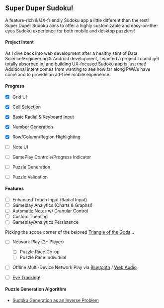 ## Super Duper Sudoku!

A feature-rich & UX-friendly Sudoku app a little different than the rest! 
Super Duper Sudoku aims to offer a highly customizable and easy-on-the-eyes Sudoku experience for both mobile and desktop puzzlers! 


#### Project Intent
As I dive back into web development after a healthy stint of Data Science/Engineering & Android development, I wanted a project I could get totally absorbed in, and building UX-focused Sudoku app is just that! Additional intent comes from wanting to see how far along PWA's have come and to provide an ad-free mobile experience.     


#### Progress
- [x] Grid UI 
- [x] Cell Selection
- [x] Basic Radial & Keyboard Input
- [x] Number Generation
- [x] Row/Column/Region Highlighting
- [ ] Note UI
- [ ] GamePlay Controls/Progress Indicator
- [ ] Puzzle Generation
- [ ] Puzzle Validation


####  Features
- [ ] Enhanced Touch Input (Radial Input)
- [ ] Gameplay Analytics (Charts & Graphs!) 
- [ ] Automatic Notes w/ Granular Control
- [ ] Custom Theming
- [ ] Gameplay/Analytics Persistence

Picking the scope corner of the beloved [Triangle of the Gods](https://en.wikipedia.org/wiki/Project_management_triangle)...
- [ ] Network Play (2+ Player)
    - [ ] Puzzle Race Co-op
    - [ ] Puzzle Race Individual
- [ ] Offline Multi-Device Network Play via [Bluetooth](https://developers.google.com/web/updates/2015/07/interact-with-ble-devices-on-the-web) / [Web Audio](https://quiet.github.io/quiet-js/)   
- [ ] [Eye Tracking](https://webgazer.cs.brown.edu/)!
 

####  Puzzle Generation Algorithm 
* [Sudoku Generation as an Inverse Problem](https://sites.math.washington.edu/~morrow/mcm/team2306.pdf)